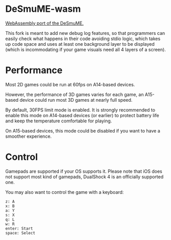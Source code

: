 # DeSmuME-wasm

[WebAssembly port of the DeSmuME.](https://github.com/44670/desmume-wasm)

This fork is meant to add new debug log features, so that programmers can easily check what happens in their code avoiding stdio logic, which takes up code space and uses at least one background layer to be displayed (which is incommodating if your game visuals need all 4 layers of a screen).

# Performance

Most 2D games could be run at 60fps on A14-based devices. 

However, the performance of 3D games varies for each game, an A15-based device could run most 3D games at nearly full speed.

By default, 30FPS limit mode is enabled. It is strongly recommended to enable this mode on A14-based devices (or earlier) to protect battery life and keep the temperature comfortable for playing. 

On A15-based devices, this mode could be disabled if you want to have a smoother experience.

# Control

Gamepads are supported if your OS supports it. Please note that iOS does not support most kind of gamepads, DualShock 4 is an officially supported one.

You may also want to control the game with a keyboard:
```
z: A
x: B
a: Y
s: X
q: L
w: R
enter: Start
space: Select
```

